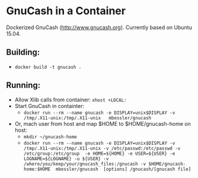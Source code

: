 # GnuCash in a Container

Dockerized GnuCash (http://www.gnucash.org). Currently based on Ubuntu 15.04.

## Building:
* `docker build -t gnucash .`

## Running:
* Allow Xlib calls from container: `xhost +LOCAL:`
* Start GnuCash in containter: 
  * `docker run --rm --name gnucash -e DISPLAY=unix$DISPLAY -v /tmp/.X11-unix:/tmp/.X11-unix   mbessler/gnucash`
* Or, mach user from host and map $HOME to $HOME/gnucash-home on host:
  * `mkdir ~/gnucash-home`
  * `docker run --rm --name gnucash -e DISPLAY=unix$DISPLAY -v /tmp/.X11-unix:/tmp/.X11-unix -v /etc/passwd:/etc/passwd -v /etc/group:/etc/group  -e HOME=${HOME} -e USER=${USER} -e LOGNAME=${LOGNAME} -u ${USER} -v /where/you/keep/your/gnucash_files:/gnucash -v $HOME/gnucash-home:$HOME  mbessler/gnucash  [options] /gnucash/[gnucash file]` 
